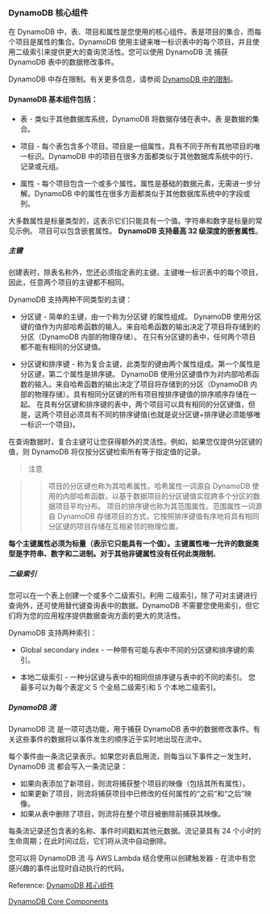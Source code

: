 ### DynamoDB 核心组件

在 DynamoDB 中，表、项目和属性是您使用的核心组件。表是项目的集合，而每个项目是属性的集合。DynamoDB 使用主键来唯一标识表中的每个项目，并且使用二级索引来提供更大的查询灵活性。您可以使用 DynamoDB 流 捕获 DynamoDB 表中的数据修改事件。

DynamoDB 中存在限制。有关更多信息，请参阅 [DynamoDB 中的限制](http://docs.aws.amazon.com/zh_cn/amazondynamodb/latest/developerguide/Limits.html)。

#### DynamoDB 基本组件包括：

- 表 - 类似于其他数据库系统，DynamoDB 将数据存储在表中。表 是数据的集合。

- 项目 - 每个表包含多个项目。项目是一组属性，具有不同于所有其他项目的唯一标识。DynamoDB 中的项目在很多方面都类似于其他数据库系统中的行、记录或元组。

- 属性 - 每个项目包含一个或多个属性。属性是基础的数据元素，无需进一步分解。DynamoDB 中的属性在很多方面都类似于其他数据库系统中的字段或列。

大多数属性是标量类型的，这表示它们只能具有一个值。字符串和数字是标量的常见示例。
项目可以包含嵌套属性。 **DynamoDB 支持最高 32 级深度的嵌套属性**。

##### 主键

创建表时，除表名称外，您还必须指定表的主键。主键唯一标识表中的每个项目，因此，任意两个项目的主键都不相同。

DynamoDB 支持两种不同类型的主键：

- 分区键 - 简单的主键，由一个称为分区键 的属性组成。
DynamoDB 使用分区键的值作为内部哈希函数的输入。来自哈希函数的输出决定了项目将存储到的分区（DynamoDB 内部的物理存储）。
在只有分区键的表中，任何两个项目都不能有相同的分区键值。


- 分区键和排序键 - 称为复合主键，此类型的键由两个属性组成。第一个属性是分区键，第二个属性是排序键。
DynamoDB 使用分区键值作为对内部哈希函数的输入。来自哈希函数的输出决定了项目将存储到的分区（DynamoDB 内部的物理存储）。具有相同分区键的所有项目按排序键值的排序顺序存储在一起。
在具有分区键和排序键的表中，两个项目可以具有相同的分区键值，但是，这两个项目必须具有不同的排序键值(也就是说分区键+排序键必须能够唯一标识一个项目)。

在查询数据时，复合主键可让您获得额外的灵活性。例如，如果您仅提供分区键的值，则 DynamoDB 将仅按分区键检索所有等于指定值的记录。


> 注意

>> 项目的分区键也称为其哈希属性。哈希属性一词源自 DynamoDB 使用的内部哈希函数，以基于数据项目的分区键值实现跨多个分区的数据项目平均分布。
项目的排序键也称为其范围属性。范围属性一词源自 DynamoDB 存储项目的方式，它按照排序键值有序地将具有相同分区键的项目存储在互相紧邻的物理位置。

**每个主键属性必须为标量（表示它只能具有一个值）。主键属性唯一允许的数据类型是字符串、数字和二进制。对于其他非键属性没有任何此类限制**。


##### 二级索引

您可以在一个表上创建一个或多个二级索引。利用 二级索引，除了可对主键进行查询外，还可使用替代键查询表中的数据。DynamoDB 不需要您使用索引，但它们将为您的应用程序提供数据查询方面的更大的灵活性。

DynamoDB 支持两种索引：

- Global secondary index - 一种带有可能与表中不同的分区键和排序键的索引。

- 本地二级索引 - 一种分区键与表中的相同但排序键与表中的不同的索引。
您最多可以为每个表定义 5 个全局二级索引和 5 个本地二级索引。

##### DynamoDB 流

DynamoDB 流 是一项可选功能，用于捕获 DynamoDB 表中的数据修改事件。有关这些事件的数据将以事件发生的顺序近乎实时地出现在流中。

每个事件由一条流记录表示。如果您对表启用流，则每当以下事件之一发生时，DynamoDB 流 都会写入一条流记录：

- 如果向表添加了新项目，则流将捕获整个项目的映像（包括其所有属性）。
- 如果更新了项目，则流将捕获项目中已修改的任何属性的“之前”和“之后”映像。
- 如果从表中删除了项目，则流将在整个项目被删除前捕获其映像。

每条流记录还包含表的名称、事件时间戳和其他元数据。流记录具有 24 个小时的生命周期；在此时间过后，它们将从流中自动删除。

您可以将 DynamoDB 流 与 AWS Lambda 结合使用以创建触发器 - 在流中有您感兴趣的事件出现时自动执行的代码。

Reference: [DynamoDB 核心组件](http://docs.aws.amazon.com/zh_cn/amazondynamodb/latest/developerguide/HowItWorks.CoreComponents.html)

[DynamoDB Core Components](http://docs.aws.amazon.com/en_us/amazondynamodb/latest/developerguide/HowItWorks.CoreComponents.html)